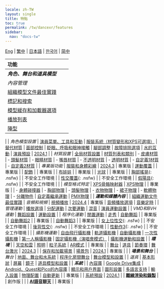 ```yaml
---
locale: zh-TW
layout: single
title: 特點
toc: true
permalink: /tw/dancexr/features
sidebar:
  nav: "docs-tw"
---
```

[Eng](/dancexr/features) | [繁中](/tw/dancexr/features) | [日本語](/jp/dancexr/features) | [한국어](/kr/dancexr/features) | [简中](/zh/dancexr/features)

| 功能 |  |  |
| :--- | ---: | ---: |
| ***角色、舞台和道具模型*** 
| *內容管理*
| [組織模型文件最佳實踐](preparecontent#3d-models)
| [標記和搜索](features/tagging) 
| [模型緩存和加載器選項](features/loader_options) 
| [播放列表](features/actor_playlist)
| [陣型](features/formation)
|
| *角色模型設置*
| [演員菜單、工具和互動](features/actor_tools)
| [服裝系統（材質變形和XPS可選項）](features/optionals)
| [替代材質](features/alternative_textures)
| [面部控制](features/facial_control)
| [眨眼、呼吸和眼神接觸](features/eyecontact)
| [腳部調整](features/feet_adjustments)
| [故障排除選項](features/troubleshooting_options)
| [水的互動](features/water_interaction.md)
| [演員預設](features/actor_presets.md) | [2024.1](releases/2024.1.md)
|
| *材質設置*
| [全局材質設置](features/material_global.md)
| [材質列表和類別](features/material_settings.md#material-list)
| - [皮膚材質](features/material_skin.md)
| - [頭髮材質](features/material_hair.md)
| - [眼睛材質](features/material_eyes.md)
| - [嘴唇材質](features/material_lips.md)
| - [不透明材質](features/material_opaque.md)
| - [透明材質](features/material_transparent.md)
| - [自定義1材質](features/material_custom1.md)
| - [自定義2材質](features/material_custom1.md)
|
| *專業版功能*
| [服裝和身體彩繪](features/outfit_body_paint) | [2024.3](releases/2024.3.md) | 專業版
| [運動覆蓋](features/motion_override) | | 專業版 |
| [配飾](features/accessory.md) | | 專業版 |
| [布娃娃](features/ragdoll.md) | | 專業版 |
| [光球](features/lightball.md) | | 專業版 |
| [胸部搖晃](features/boob_shake_sex_overlay){: .nsfw} | | 不安全工作環境 |
| [性交覆蓋](features/boob_shake_sex_overlay){: .nsfw} | | 不安全工作環境 |
| [假陽具](features/dildo){: .nsfw} | | 不安全工作環境 |
|
| *模型格式特定*
| [XPS骨骼映射器](features/bone_mapper.md)
| [XPS物理](features/xps_physics) | | 專業版 |
| - [身體碰撞器](features/xps_body_colliders.md)
| - [胸部物理](features/xps_boobs.md)
| - [頭髮物理](features/xps_hair.md)
| - [衣物物理](features/xps_cloth.md)
| - [裙子物理](features/xps_skirt.md)
| - [軟體物理](features/xps_softbody.md)
| - [分離物件](features/xps_detach.md)
| [自定義繼承運動](features/custom_inherit.md)
| [PMX物理](features/pmx_physics)
|
| ***運動和媒體內容*** |
| [組織運動文件最佳實踐](preparecontent#motion-files)
| *音頻和視頻*
| [視頻播放](features/video_playback) | [2024.4](releases/2024.4.md) | 專業版
| [音頻播放選項](features/audio_options)
| [音樂定時](features/music_timing)
|
| *管理運動*
| [播放選項](features/playback_options)
| [分配運動](features/assign_motion)
| [次要運動](features/secondary_motion)
| [混音](features/remix)
| [演員運動設置](features/actor_motion_settings)
|
| *VMD和BVH運動*
| [舞蹈設置](features/dance_set)
| [運動設置](features/motion_settings)
|
| *程序化運動*
| [閒置運動](features/idle_motion.md)
| [走秀](features/catwalk.md)
| [自動舞蹈](features/autodance) | | 專業版 |
| [自動舞蹈2](features/autodance2) | | 專業版 |
| [自動舞蹈3](features/autodance3.md) | | 專業版 |
| [女上位性交](features/scg_motion){: .nsfw} | | 不安全工作環境 |
| [後背性交](features/sfb_motion){: .nsfw} | | 不安全工作環境 |
| [性動作3](features/sm3_motion){: .nsfw} | | 不安全工作環境 |
|
| *攝影機運動*
| [自由飛行攝影機](features/camera)
| [軌道攝影機](features/camera)
| [自動攝影機](features/camera)
| [一次性攝影機](features/camera)
| [第一人稱攝影機](features/camera)
| [固定攝影機（演唱會模式）](features/camera)
| [攝影機運動和設置](features/camera)
|
| ***環境*** |
| [天空和雲](features/skymap)
| [照明](features/lighting)
| [粒子系統](features/particles)
| [AR模式](features/ar_mode) | | 專業版 |
| [舞台](features/stages)
| [道具](features/props)
| [節奏環](features/beats_ring.md)
| [舞台激光](features/laser.md) | [2024.3](releases/2024.3.md) |
| [保存和加載場景](features/save_scene.md)
| [場景包](features/scene_bundle.md) | [2024.1](releases/2024.1.md) | 專業版 |
|
| ***場景和舞台*** |
| *舞台*
| [地面、舞台和水系統](features/ground)
| [程序化房間舞台](features/room_stage)
| [舞台模型和設置](features/stages)
|
| *道具*
| [基本形狀](features/primitive_shapes)
| [屏幕](features/screen.md)
| [鏡子](features/mirror.md)
| [道具模型和設置](features/props.md)
|
| ***系統*** |
| [內容庫](preparecontent)
| [Google Drive集成](features/googledrive)
| [Android、Quest和Pico的內容庫](content_android_quest)
| [顯示和用戶界面](features/display_settings)
| [圖形設置](features/graphics)
| [多語言支持](features/languages.md)
| [輸入設置](features/controls)
| [物理配置](features/system_physics)
| [自動更新](features/autoupdate) | | 專業版 |
| [系統預設](features/system_presets.md) | [2024.1](releases/2024.1.md)
|
| [**離線渲染和錄製**](creator.md) | | 創作版 |
|
| [**AI語音聊天**](ai_chat) | | 專業版 |